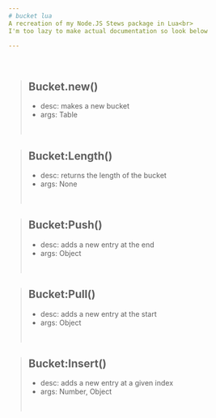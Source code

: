 ```yaml
---
# bucket lua
A recreation of my Node.JS Stews package in Lua<br>
I'm too lazy to make actual documentation so look below

---
```


<br>

> ## Bucket.new()
> - desc: makes a new bucket
> - args: Table
> <br>

> ## Bucket:Length()
> - desc: returns the length of the bucket
> - args: None
> <br>

> ## Bucket:Push()
> - desc: adds a new entry at the end
> - args: Object
> <br>

> ## Bucket:Pull()
> - desc: adds a new entry at the start
> - args: Object
> <br>

> ## Bucket:Insert()
> - desc: adds a new entry at a given index
> - args: Number, Object
> <br>
